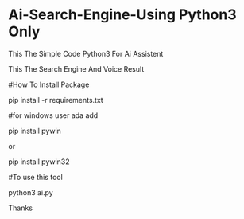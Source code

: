 # Ai-Search-Engine-Using Python3 Only

This The Simple Code Python3 For Ai Assistent
 
This The Search Engine And Voice Result


#How To Install Package 

pip install -r requirements.txt

#for windows user ada add

pip install pywin

or 

pip install pywin32

#To use this tool

python3 ai.py

Thanks 
